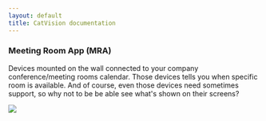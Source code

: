 ```yaml
---
layout: default
title: CatVision documentation
---
```


### Meeting Room App \(MRA\)

Devices mounted on the wall connected to your company conference/meeting rooms calendar. Those devices tells you when specific room is available. And of course, even those devices need sometimes support, so why not to be be able see what's shown on their screens?

![]({{site.url}}/assets/images/cvio_example_meeting_room_app.png)

